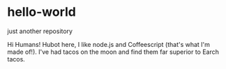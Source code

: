 # hello-world
just another repository

Hi Humans!
Hubot here, I like  node.js  and  Coffeescript (that's what I'm made of!).
I've had tacos on the moon and find them far superior to Earch tacos.
